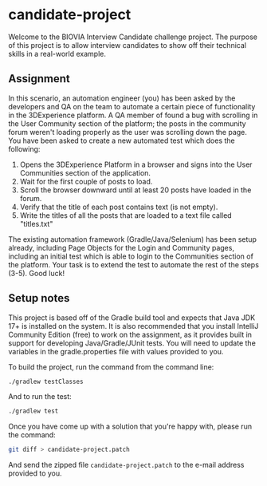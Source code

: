 # candidate-project

Welcome to the BIOVIA Interview Candidate challenge project.  The purpose of this project is to allow interview
candidates to show off their technical skills in a real-world example.

## Assignment

In this scenario, an automation engineer (you)
has been asked by the developers and QA on the team to automate a certain piece of functionality in the 3DExperience platform.
A QA member of found a bug with scrolling in the User Community section of the platform; the posts in the community forum
weren't loading properly as the user was scrolling down the page.  You have been asked to create a new automated test which
does the following:

1. Opens the 3DExperience Platform in a browser and signs into the User Communities section of the application.
2. Wait for the first couple of posts to load.
3. Scroll the browser downward until at least 20 posts have loaded in the forum.
4. Verify that the title of each post contains text (is not empty).
5. Write the titles of all the posts that are loaded to a text file called "titles.txt"

The existing automation framework (Gradle/Java/Selenium) has been setup already, including Page Objects for the Login and
Community pages, including an initial test which is able to login to the Communities section of the platform.  Your task is
to extend the test to automate the rest of the steps (3-5).  Good luck!

## Setup notes

This project is based off of the Gradle build tool and expects that Java JDK 17+ is installed on the system.  It is also
recommended that you install IntelliJ Community Edition (free) to work on the assignment, as it provides built in support
for developing Java/Gradle/JUnit tests.  You will need to update the variables in the gradle.properties file with values
provided to you.

To build the project, run the command from the command line:
```bash
./gradlew testClasses
```
And to run the test:
```bash
./gradlew test
```

Once you have come up with a solution that you're happy with, please run the command:
```bash
git diff > candidate-project.patch
```
And send the zipped file ```candidate-project.patch``` to the e-mail address provided to you.